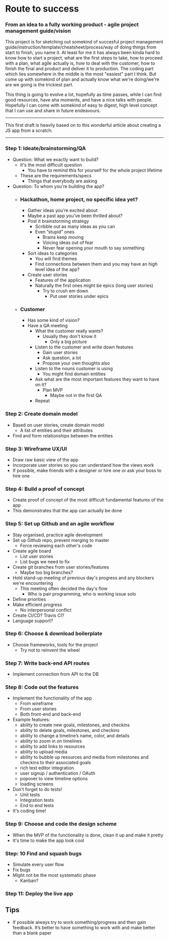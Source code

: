 # Route to success 
### From an idea to a fully working product - agile project management guide/vision

This project is for sketching out somekind of succesful project management guide/instruction/template/cheatsheet/process/way of doing things from start to finish, you name it. At least for me it has always been kinda hard to know how to start a project, what are the first steps to take, how to proceed with a plan, what agile actually is, how to deal with the customer, how to finish the final and product and deliver it to production. The coding part which lies somewhere in the middle is the most "easiest" part I think. But come up with somekind of plan and actually know what we're doing/we're are we going is the trickiest part. 

This thing is going to evolve a lot, hopefully as time passes, while I can find good resources, have aha moments, and have a nice talks with people. Hopefully I can come with somekind of easy to digest, high level concept that I can use and share in future endeavours.

<hr />
This first draft is heavily based on to this wonderful article about creating a JS app from a scratch:
<https://medium.com/ladies-storm-hackathons/how-we-built-our-first-full-stack-javascript-web-app-in-three-weeks-8a4668dbd67c>
<hr />

### Step 1: Ideate/brainstorming/QA
- Question: What we exactly want to build?
    - It's the most difficult question
        - You have to remind this for yourself for the whole project lifetime
    - These are the requirements/specs
        - Things that everybody are asking
- Question: To whom you're building the app?
    - ### Hackathon, home project, no specific idea yet?
        - Gather ideas you’re excited about
        - Maybe a past app you've been thrilled about?
        - Post it brainstorming strategy
            - Scribble out as many ideas as you can
            - Even ”stupid” ones
                - Brains keep moving
                - Voicing ideas out of fear
                - Never fear opening your mouth to say something
        - Sort ideas to categories
            - You will find themes
            - Find connections between them and you may have an high level idea of the app?
        - Create user stories
            - Features of the application
            - Naturally the first ones might be epics (long user stories)
                - Try to crush em down
                    - Put user stories under epics
    - ### Customer 
        - Has some kind of vision?
        - Have a QA meeting
            - What the customer really wants?
                - Usually they don't know it
                    - Only a big picture
            - Listen to the customer and write down features
                - Gain user stories
                - Ask question, a lot
                - Propose your own thoughts also
            - Listen to the nouns customer is using
                - You might find domain entities
            - Ask what are the most important features they want to have on it?
                - Plan MVP
                    - Maybe not in the first QA
            - Repeat

### Step 2: Create domain model
- Based on user stories, create domain model
    - A list of entities and their attributes
- Find and form relationships between the entities

### Step 3: Wireframe UX/UI
- Draw raw basic view of the app
- Incorporate user stories so you can understand how the views work
- If possible, make friends with a designer or hire one or ask your boss to hire one

### Step 4: Build a proof of concept
- Create proof of concept of the most difficult fundamental features of the app
- This demonstrates that the app can actually be done

### Step 5: Set up Github and an agile workflow
- Stay organised, practice agile development
- Set up Github repo, prevent merging to master
    - Force reviewing each other's code
- Create agile board
    - List user stories
    - List bugs we need to fix
- Create git branches from user stories/features
    - Maybe too big branches?
- Hold stand-up meeting of previous day's progress and any blockers we're encountering
    - This meeting often decided the day's flow
        - Who is pair programming, who is working issue solo
- Define priorities
- Make efficient progress
    - No interpersonal conflict
- Create CI/CD? Travis CI?
- Language support?

### Step 6: Choose & download boilerplate
- Choose frameworks, tools for the project
    - Try not to reinvent the wheel

### Step 7: Write back-end API routes
- Implement connection from API to the DB

### Step 8: Code out the features
- Implement the functionality of the app
    - From wireframe
    - From user stories
    - Both front-end and back-end
- Example features:
    - ability to create new goals, milestones, and checkins
    - ability to delete goals, milestones, and checkins
    - ability to change a timeline’s name, color, and details
    - ability to zoom in on timelines
    - ability to add links to resources
    - ability to upload media
    - ability to bubble up resources and media from milestones and checkins to their associated goals
    - rich text editor integration
    - user signup / authentication / OAuth
    - popover to view timeline options
    - loading screens
- Don't forget to do tests!
    - Unit tests
    - Integration tests
    - End to end tests
- It's coding time!

### Step 9: Choose and code the design scheme
- When the MVP of the functionality is done, clean it up and make it pretty
- It's time to make the app look cool

### Step: 10 Find and squash bugs
- Simulate every user flow
- Fix bugs
- Might not be the most systematic phase
    - Kanban?

### Step 11: Deploy the live app

## Tips
- If possible always try to work something/progress and then gain feedback. It’s better to have something to work with and make better than a blank paper
